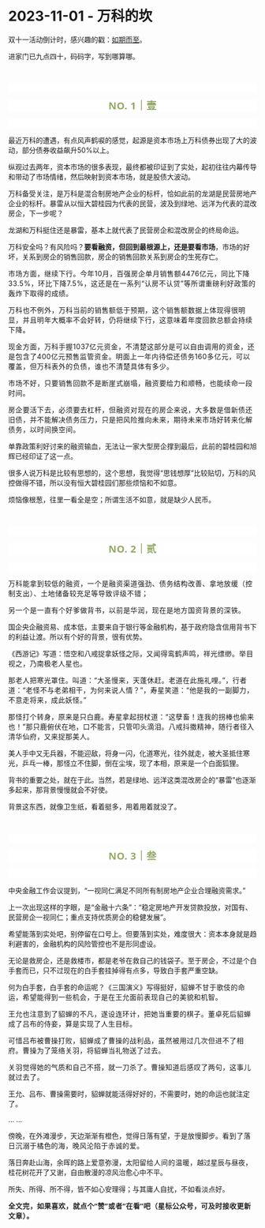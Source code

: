 # 2023-11-01 - 万科的坎

<p style="visibility: visible;">双十一活动倒计时，感兴趣的戳：<a target="_blank" href="http://mp.weixin.qq.com/s?__biz=Mzg2MTg2OTYzNQ==&amp;mid=2247484008&amp;idx=1&amp;sn=47ca9cf80cbe4af277cac55d25c009d9&amp;chksm=ce11c144f9664852e61c06a1e0a3eddf829310bd43ae4c590f9555d6b179dbc8a4c95b124adc&amp;scene=21#wechat_redirect" textvalue="天叙 | 如期而至" linktype="text" imgurl="" imgdata="null" data-itemshowtype="0" tab="innerlink" data-linktype="2" style="visibility: visible;" hasload="1">如期而至</a>。</p><p style="visibility: visible;">进家门已九点四十，码码字，写到哪算哪。<br style="visibility: visible;"></p><p style="visibility: visible;"><br style="visibility: visible;"></p><p style="outline: 0px;font-family: system-ui, -apple-system, BlinkMacSystemFont, &quot;Helvetica Neue&quot;, &quot;PingFang SC&quot;, &quot;Hiragino Sans GB&quot;, &quot;Microsoft YaHei UI&quot;, &quot;Microsoft YaHei&quot;, Arial, sans-serif;letter-spacing: 0.544px;text-wrap: wrap;background-color: rgb(255, 255, 255);visibility: visible;"><br style="outline: 0px;visibility: visible;"></p><p style="outline: 0px;letter-spacing: 0.544px;text-wrap: wrap;color: rgb(34, 34, 34);font-family: -apple-system-font, system-ui, &quot;Helvetica Neue&quot;, &quot;PingFang SC&quot;, &quot;Hiragino Sans GB&quot;, &quot;Microsoft YaHei UI&quot;, &quot;Microsoft YaHei&quot;, Arial, sans-serif;background-color: rgb(255, 255, 255);text-align: center;visibility: visible;"><span style="outline: 0px;font-weight: bold;line-height: 25px;color: rgb(149, 169, 103);font-size: 20px;visibility: visible;">NO. 1｜壹</span></p><p style="outline: 0px;letter-spacing: 0.544px;text-wrap: wrap;color: rgb(34, 34, 34);font-family: -apple-system-font, system-ui, &quot;Helvetica Neue&quot;, &quot;PingFang SC&quot;, &quot;Hiragino Sans GB&quot;, &quot;Microsoft YaHei UI&quot;, &quot;Microsoft YaHei&quot;, Arial, sans-serif;background-color: rgb(255, 255, 255);text-align: center;visibility: visible;"><br style="outline: 0px;visibility: visible;"></p><p style="visibility: visible;">最近万科的遭遇，有点风声鹤唳的感觉，起源是资本市场上万科债券出现了大的波动，部分债券收益飙升50%以上。<br style="visibility: visible;"></p><p style="visibility: visible;">纵观过去两年，资本市场的很多表现，最终都被印证到了实处，起初往往内幕传导和带动了市场情绪，然后映射到资本市场，就是股债大波动。<br style="visibility: visible;"></p><p style="visibility: visible;">万科备受关注，是万科是混合制房地产企业的标杆，恰如此前的龙湖是民营房地产企业的标杆。暴雷从以恒大碧桂园为代表的民营，波及到绿地、远洋为代表的混改房企，下一步呢？<br style="visibility: visible;"></p><p style="visibility: visible;">龙湖和万科挺住还是暴雷，基本上就代表了民营房企和混改房企的终局命运。<br style="visibility: visible;"></p><p style="visibility: visible;">万科安全吗？有风险吗？<strong style="visibility: visible;">要看融资，但回到最根源上，还是要看市场</strong>，市场的好坏，关系到房企的销售回款，房企的销售回款关系到房企的生死存亡。</p><p style="visibility: visible;"><span style="letter-spacing: 0.578px; text-wrap: wrap; visibility: visible;">市场方面，继续下行。今年10月，百强房企单月销售额</span><span style="letter-spacing: 0.578px; text-wrap: wrap; visibility: visible;">44</span><span style="letter-spacing: 0.578px; text-wrap: wrap; visibility: visible;">76亿元，同比下降33</span><span style="letter-spacing: 0.578px; text-wrap: wrap; visibility: visible;">.5%，环比下降</span><span style="letter-spacing: 0.578px; text-wrap: wrap; visibility: visible;">7.5%，这还是在一系列</span><span style="letter-spacing: 0.578px; text-wrap: wrap; visibility: visible;">“认房不认贷”等所谓</span><span style="letter-spacing: 0.578px; text-wrap: wrap; visibility: visible;">重磅利好政策</span><span style="letter-spacing: 0.578px; text-wrap: wrap; visibility: visible;">的</span><span style="letter-spacing: 0.578px; text-wrap: wrap; visibility: visible;">轰炸下</span><span style="letter-spacing: 0.578px; text-wrap: wrap; visibility: visible;">取得的成绩。</span><br style="visibility: visible;"></p><p style="visibility: visible;"><span style="letter-spacing: 0.578px; text-wrap: wrap; visibility: visible;">万科也不例外，万科当前的销售额低于预期，这个销售额数据上体现得很明显，并且明年大概率不会好转，仍将继续下行，这意味着年度回款总额会持续下降。</span></p><p style="visibility: visible;"><span style="letter-spacing: 0.578px; text-wrap: wrap; visibility: visible;">现金方面，<span style="letter-spacing: 0.578px; text-wrap: wrap; visibility: visible;">万科手握1037亿元资金</span><span style="letter-spacing: 0.578px; text-wrap: wrap; visibility: visible;">，不清楚这部分是可以自由调用的资金，还是包含了400亿元预售监管资金</span><span style="letter-spacing: 0.578px; text-wrap: wrap; visibility: visible;">。明面上一年内待偿还债务160多亿元，可以覆盖，但万科表外的负债，谁也不清楚具体有多少。</span></span></p><p style="visibility: visible;"><span style="letter-spacing: 0.578px; text-wrap: wrap; visibility: visible;">市场不好，只要销售回款不是断崖式崩塌，融资要给力和顺畅，也能续命一段时间。</span></p><p style="visibility: visible;"><span style="letter-spacing: 0.578px; text-wrap: wrap; visibility: visible;">房企要活下去，必须要去杠杆，但融资对现在的房企来说，大多数是借新债还旧债，并不能解决债务压力，只是把风险推向未来，期待未来市场好转来化解债务，以时间换空间。</span></p><p>单靠政策利好讨来的融资输血，无法让一家大型房企撑到最后，此前的碧桂园和旭辉已经印证了这一点。</p><p>很多人说万科是比较有思想的，这个思想，我觉得“思钱想厚”比较贴切，万科的风控做得不错，所以没有恒大碧桂园们那些烦恼和不如意。</p><p>烦恼像根葱，往里一看全是空；所谓生活不如意，就是缺少人民币。</p><p><br></p><p style="outline: 0px;font-family: system-ui, -apple-system, BlinkMacSystemFont, &quot;Helvetica Neue&quot;, &quot;PingFang SC&quot;, &quot;Hiragino Sans GB&quot;, &quot;Microsoft YaHei UI&quot;, &quot;Microsoft YaHei&quot;, Arial, sans-serif;letter-spacing: 0.544px;text-wrap: wrap;background-color: rgb(255, 255, 255);visibility: visible;"><br style="outline: 0px;visibility: visible;"></p><p style="outline: 0px;letter-spacing: 0.544px;text-wrap: wrap;color: rgb(34, 34, 34);font-family: -apple-system-font, system-ui, &quot;Helvetica Neue&quot;, &quot;PingFang SC&quot;, &quot;Hiragino Sans GB&quot;, &quot;Microsoft YaHei UI&quot;, &quot;Microsoft YaHei&quot;, Arial, sans-serif;background-color: rgb(255, 255, 255);text-align: center;visibility: visible;"><span style="outline: 0px;font-weight: bold;line-height: 25px;color: rgb(149, 169, 103);font-size: 20px;visibility: visible;">NO. 2｜贰</span></p><p style="outline: 0px;letter-spacing: 0.544px;text-wrap: wrap;color: rgb(34, 34, 34);font-family: -apple-system-font, system-ui, &quot;Helvetica Neue&quot;, &quot;PingFang SC&quot;, &quot;Hiragino Sans GB&quot;, &quot;Microsoft YaHei UI&quot;, &quot;Microsoft YaHei&quot;, Arial, sans-serif;background-color: rgb(255, 255, 255);text-align: center;visibility: visible;"><br style="outline: 0px;visibility: visible;"></p><p style="letter-spacing: 0.578px;text-wrap: wrap;">万科能拿到较低的融资，一个是融资渠道强劲、债务结构改善、拿地放缓（控制支出）、土地储备较充足等导致评级不错；</p><p style="letter-spacing: 0.578px;text-wrap: wrap;">另一个是一直有个好爹做背书，以前是华润，现在是地方国资背景的深铁。</p><p>国企央企融资易、成本低，主要来自于银行等金融机构，基于政府隐含信用背书下的利益让渡。所以有个好的背景，很有优势。<br></p><p>《西游记》写道：悟空和八戒捉拿妖怪之际，<span style="font-size: var(--articleFontsize);letter-spacing: 0.034em;">又闻得鸾鹤声鸣，祥光缥缈。举目视之，乃南极老人星也。</span></p><p><span style="font-size: var(--articleFontsize);letter-spacing: 0.034em;">那老人把寒光罩住。</span><span style="font-size: var(--articleFontsize);letter-spacing: 0.034em;">叫道：</span><span style="font-size: var(--articleFontsize);letter-spacing: 0.034em;">“大圣慢来，天蓬休赶。</span><span style="font-size: var(--articleFontsize);letter-spacing: 0.034em;">老道在此施礼哩。</span><span style="font-size: var(--articleFontsize);letter-spacing: 0.034em;">”，</span><span style="font-size: var(--articleFontsize);letter-spacing: 0.034em;">行者道：</span><span style="font-size: var(--articleFontsize);letter-spacing: 0.034em;">“老怪不与老弟相干，为何来说人情？</span><span style="font-size: var(--articleFontsize);letter-spacing: 0.034em;">”，</span><span style="font-size: var(--articleFontsize);letter-spacing: 0.034em;">寿星笑道：</span><span style="font-size: var(--articleFontsize);letter-spacing: 0.034em;">“他是我的一副脚力，不意走将来，成此妖怪。</span><span style="font-size: var(--articleFontsize);letter-spacing: 0.034em;">”</span></p><p><span style="font-size: var(--articleFontsize);letter-spacing: 0.034em;">那怪打个转身，原来是只白鹿。</span><span style="font-size: var(--articleFontsize);letter-spacing: 0.034em;">寿星拿起拐杖道：</span><span style="font-size: var(--articleFontsize);letter-spacing: 0.034em;">“这孽畜！</span><span style="font-size: var(--articleFontsize);letter-spacing: 0.034em;">连我的拐棒也偷来也！</span><span style="font-size: var(--articleFontsize);letter-spacing: 0.034em;">”那只鹿俯伏在地，口不能言，只管叩头滴泪。</span><span style="font-size: var(--articleFontsize);letter-spacing: 0.034em;">八戒抖擞精神，随行者径入清华仙府，又来捉那美人。</span></p><p><span style="">美人手中又无兵器，不能迎敌，将身一闪，化道寒光，往外就走，被大圣抵住寒光，乒乓一棒，那怪立不住脚，倒在尘埃，现了本相，原来是一个白面狐狸。</span></p><p>背书的重要之处，就在于此。当然，若是绿地、远洋这类混改房企的“暴雷”也逐渐多起来，那背景慢慢就会不好使。<br></p><p>背景这东西，就像卫生纸，看着挺多，用着用着就没了。</p><p><br></p><p style="outline: 0px;font-family: system-ui, -apple-system, BlinkMacSystemFont, &quot;Helvetica Neue&quot;, &quot;PingFang SC&quot;, &quot;Hiragino Sans GB&quot;, &quot;Microsoft YaHei UI&quot;, &quot;Microsoft YaHei&quot;, Arial, sans-serif;letter-spacing: 0.544px;text-wrap: wrap;background-color: rgb(255, 255, 255);visibility: visible;"><br style="outline: 0px;visibility: visible;"></p><p style="outline: 0px;letter-spacing: 0.544px;text-wrap: wrap;color: rgb(34, 34, 34);font-family: -apple-system-font, system-ui, &quot;Helvetica Neue&quot;, &quot;PingFang SC&quot;, &quot;Hiragino Sans GB&quot;, &quot;Microsoft YaHei UI&quot;, &quot;Microsoft YaHei&quot;, Arial, sans-serif;background-color: rgb(255, 255, 255);text-align: center;visibility: visible;"><span style="outline: 0px;font-weight: bold;line-height: 25px;color: rgb(149, 169, 103);font-size: 20px;visibility: visible;">NO. 3｜叁</span></p><p style="outline: 0px;letter-spacing: 0.544px;text-wrap: wrap;color: rgb(34, 34, 34);font-family: -apple-system-font, system-ui, &quot;Helvetica Neue&quot;, &quot;PingFang SC&quot;, &quot;Hiragino Sans GB&quot;, &quot;Microsoft YaHei UI&quot;, &quot;Microsoft YaHei&quot;, Arial, sans-serif;background-color: rgb(255, 255, 255);text-align: center;visibility: visible;"><br style="outline: 0px;visibility: visible;"></p><p>中央金融工作会议提到，“一视同仁满足不同所有制房地产企业合理融资需求。”<br></p><p>上一次出现这样的字眼，是“金融十六条”：“稳定房地产开发贷款投放，对国有、民营房企一视同仁；重点支持优质房企的稳健发展”。<br></p><p>希望能落到实处吧，别停留在口号上。但要落到实处，难度很大：资本本身就是趋利避害的，金融机构的风险管控也不是形同虚设。<br></p><p>无论是救房企，还是救楼市，都是老爷在救自己的钱袋子。至于房企，不过是个白手套而已，只不过现在的白手套挂掉得有点多，导致白手套严重空缺。<br></p><p>何为白手套，白手套的命运呢？《三国演义》写得挺好，<span style="font-size: var(--articleFontsize);letter-spacing: 0.034em;">貂蝉不甘于歌伎的命运，希望能得到一些机会，于是在王允面前表现自己的美貌和机智。</span></p><p><span style="font-size: var(--articleFontsize);letter-spacing: 0.034em;">王允也注意到了貂蝉的不凡，遂设连环计，把她当重要的棋子。</span><span style="font-size: var(--articleFontsize);letter-spacing: 0.034em;">董卓死后貂蝉成了吕布的侍妾，算是实现了人生目标。</span></p><p><span style="font-size: var(--articleFontsize);letter-spacing: 0.034em;">可惜吕布被曹操打败，貂蝉成了曹操的战利品，虽然被用过几次但进不了相府。</span><span style="font-size: var(--articleFontsize);letter-spacing: 0.034em;">曹操为了笼络关羽，将貂蝉当礼物送了过去。</span></p><p><span style="font-size: var(--articleFontsize);letter-spacing: 0.034em;">关羽觉得她的气质和自己不搭，就一刀杀了。</span><span style="font-size: var(--articleFontsize);letter-spacing: 0.034em;">曹操知道后感叹了两句，这事儿就过去了。</span><br></p><p>王允、吕布、曹操需要时，貂蝉就能活得好好的，不需要时，她的命运也就注定了。</p><p>... ...<br></p><p>傍晚，在外滩漫步，天边渐渐有橙色，觉得日落有望，于是放慢脚步。<span style="font-size: var(--articleFontsize);letter-spacing: 0.034em;">看到了落日沉溺于橘色的海，晚风沦陷于赤诚的爱。</span></p><p>落日奔赴山海，余晖的路上爱意弥漫，太阳<span style="letter-spacing: 0.578px;text-wrap: wrap;">留给人间的温暖，</span>越过星辰与昼夜，桂花树花开了又谢，自由散漫的凉风治愈心中不平。</p><p>所失、所得、所不得，皆不如心安理得；与其庸人自扰，不如看淡点好。</p><p style="margin-bottom: 0px;"><strong style="outline: 0px;font-family: system-ui, -apple-system, BlinkMacSystemFont, &quot;Helvetica Neue&quot;, &quot;PingFang SC&quot;, &quot;Hiragino Sans GB&quot;, &quot;Microsoft YaHei UI&quot;, &quot;Microsoft YaHei&quot;, Arial, sans-serif;letter-spacing: 0.544px;text-wrap: wrap;background-color: rgb(255, 255, 255);color: rgb(34, 34, 34);font-size: 16px;"><span style="outline: 0px;font-size: 14px;">全文完，如果喜欢，就点个“赞”或者“在看”吧（星标公众号，可及时接收更新文章）。</span></strong></p><p style="display: none;"><mp-style-type data-value="3"></mp-style-type></p>